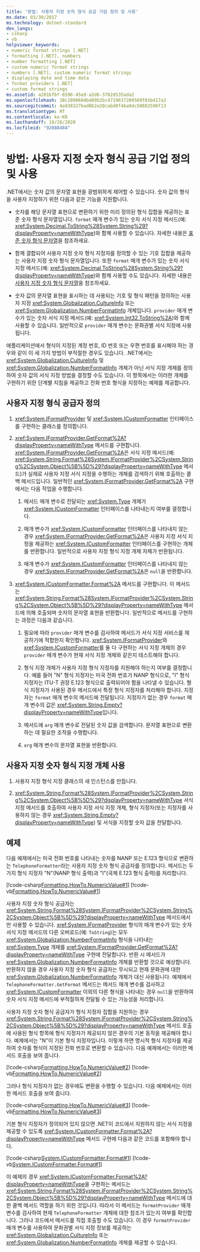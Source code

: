 ```yaml
---
title: '방법: 사용자 지정 숫자 형식 공급 기업 정의 및 사용'
ms.date: 03/30/2017
ms.technology: dotnet-standard
dev_langs:
- csharp
- vb
helpviewer_keywords:
- numeric format strings [.NET]
- formatting [.NET], numbers
- number formatting [.NET]
- custom numeric format strings
- numbers [.NET], custom numeric format strings
- displaying date and time data
- format providers [.NET]
- custom format strings
ms.assetid: a281bfbf-6596-45ed-a2d6-3782d535ada2
ms.openlocfilehash: 38c1890684bd89b2bc4719637209569f01bd17a2
ms.sourcegitcommit: 4a938327bad8b2e20cabd0f46a9dc50882596f13
ms.translationtype: HT
ms.contentlocale: ko-KR
ms.lasthandoff: 10/28/2020
ms.locfileid: "92888484"
---
```

# <a name="how-to-define-and-use-custom-numeric-format-providers"></a>방법: 사용자 지정 숫자 형식 공급 기업 정의 및 사용

.NET에서는 숫자 값의 문자열 표현을 광범위하게 제어할 수 있습니다. 숫자 값의 형식을 사용자 지정하기 위한 다음과 같은 기능을 지원합니다.  
  
- 숫자를 해당 문자열 표현으로 변환하기 위한 미리 정의된 형식 집합을 제공하는 표준 숫자 형식 문자열입니다. `format` 매개 변수가 있는 숫자 서식 지정 메서드(예: <xref:System.Decimal.ToString%28System.String%29?displayProperty=nameWithType>)와 함께 사용할 수 있습니다. 자세한 내용은 [표준 숫자 형식 문자열](standard-numeric-format-strings.md)을 참조하세요.  
  
- 함께 결합되어 사용자 지정 숫자 형식 지정자를 정의할 수 있는 기호 집합을 제공하는 사용자 지정 숫자 형식 문자열입니다. 또한 `format` 매개 변수가 있는 숫자 서식 지정 메서드(예: <xref:System.Decimal.ToString%28System.String%29?displayProperty=nameWithType>)와 함께 사용할 수도 있습니다. 자세한 내용은 [사용자 지정 숫자 형식 문자열](custom-numeric-format-strings.md)을 참조하세요.  
  
- 숫자 값의 문자열 표현을 표시하는 데 사용되는 기호 및 형식 패턴을 정의하는 사용자 지정 <xref:System.Globalization.CultureInfo> 또는 <xref:System.Globalization.NumberFormatInfo> 개체입니다. `provider` 매개 변수가 있는 숫자 서식 지정 메서드(예: <xref:System.Int32.ToString%2A>)와 함께 사용할 수 있습니다. 일반적으로 `provider` 매개 변수는 문화권별 서식 지정에 사용됩니다.  
  
 애플리케이션에서 형식이 지정된 계정 번호, ID 번호 또는 우편 번호를 표시해야 하는 경우와 같이 이 세 가지 방법이 부적절한 경우도 있습니다. .NET에서는 <xref:System.Globalization.CultureInfo> 및 <xref:System.Globalization.NumberFormatInfo> 개체가 아닌 서식 지정 개체를 정의하여 숫자 값의 서식 지정 방법을 결정할 수도 있습니다. 이 항목에서는 이러한 개체를 구현하기 위한 단계별 지침을 제공하고 전화 번호 형식을 지정하는 예제를 제공합니다.  
  
## <a name="define-a-custom-format-provider"></a>사용자 지정 형식 공급자 정의  
  
1. <xref:System.IFormatProvider> 및 <xref:System.ICustomFormatter> 인터페이스를 구현하는 클래스를 정의합니다.  
  
2. <xref:System.IFormatProvider.GetFormat%2A?displayProperty=nameWithType> 메서드를 구현합니다. <xref:System.IFormatProvider.GetFormat%2A>은 서식 지정 메서드(예: <xref:System.String.Format%28System.IFormatProvider%2CSystem.String%2CSystem.Object%5B%5D%29?displayProperty=nameWithType> 메서드)가 실제로 사용자 지정 서식 지정을 수행하는 개체를 검색하기 위해 호출하는 콜백 메서드입니다. 일반적인 <xref:System.IFormatProvider.GetFormat%2A> 구현에서는 다음 작업을 수행합니다.  
  
    1. 메서드 매개 변수로 전달되는 <xref:System.Type> 개체가 <xref:System.ICustomFormatter> 인터페이스를 나타내는지 여부를 결정합니다.  
  
    2. 매개 변수가 <xref:System.ICustomFormatter> 인터페이스를 나타내지 않는 경우 <xref:System.IFormatProvider.GetFormat%2A>은 사용자 지정 서식 지정을 제공하는 <xref:System.ICustomFormatter> 인터페이스를 구현하는 개체를 반환합니다. 일반적으로 사용자 지정 형식 지정 개체 자체가 반환됩니다.  
  
    3. 매개 변수가 <xref:System.ICustomFormatter> 인터페이스를 나타내지 않는 경우 <xref:System.IFormatProvider.GetFormat%2A>은 `null`을 반환합니다.  
  
3. <xref:System.ICustomFormatter.Format%2A> 메서드를 구현합니다. 이 메서드는 <xref:System.String.Format%28System.IFormatProvider%2CSystem.String%2CSystem.Object%5B%5D%29?displayProperty=nameWithType> 메서드에 의해 호출되며 숫자의 문자열 표현을 반환합니다. 일반적으로 메서드를 구현하는 과정은 다음과 같습니다.  
  
    1. 필요에 따라 `provider` 매개 변수를 검사하여 메서드가 서식 지정 서비스를 제공하기에 적합한지 확인합니다. <xref:System.IFormatProvider>와 <xref:System.ICustomFormatter>를 둘 다 구현하는 서식 지정 개체의 경우 `provider` 매개 변수가 현재 서식 지정 개체와 같은지 테스트해야 합니다.  
  
    2. 형식 지정 개체가 사용자 지정 형식 지정자를 지원해야 하는지 여부를 결정합니다. 예를 들어 "N" 형식 지정자는 미국 전화 번호가 NANP 형식으로, "I" 형식 지정자는 ITU-T 권장 E.123 형식으로 출력되어야 함을 나타낼 수 있습니다. 형식 지정자가 사용된 경우 메서드에서 특정 형식 지정자를 처리해야 합니다. 지정자는 `format` 매개 변수의 메서드에 전달됩니다. 지정자가 없는 경우 `format` 매개 변수의 값은 <xref:System.String.Empty?displayProperty=nameWithType>입니다.  
  
    3. 메서드에 `arg` 매개 변수로 전달된 숫자 값을 검색합니다. 문자열 표현으로 변환하는 데 필요한 조작을 수행합니다.  
  
    4. `arg` 매개 변수의 문자열 표현을 반환합니다.  
  
## <a name="use-a-custom-numeric-formatting-object"></a>사용자 지정 숫자 형식 지정 개체 사용  
  
1. 사용자 지정 형식 지정 클래스의 새 인스턴스를 만듭니다.  
  
2. <xref:System.String.Format%28System.IFormatProvider%2CSystem.String%2CSystem.Object%5B%5D%29?displayProperty=nameWithType> 서식 지정 메서드를 호출하여 사용자 지정 서식 지정 개체, 형식 지정자(또는 지정자를 사용하지 않는 경우 <xref:System.String.Empty?displayProperty=nameWithType>) 및 서식을 지정할 숫자 값을 전달합니다.  
  
## <a name="example"></a>예제

 다음 예제에서는 미국 전화 번호를 나타내는 숫자를 NANP 또는 E.123 형식으로 변환하는 `TelephoneFormatter`라는 사용자 지정 숫자 형식 공급자를 정의합니다. 메서드는 두 가지 형식 지정자 "N"(NANP 형식 출력)과 "I"(국제 E.123 형식 출력)를 처리합니다.  
  
 [!code-csharp[Formatting.HowTo.NumericValue#1](../../../samples/snippets/csharp/VS_Snippets_CLR/Formatting.HowTo.NumericValue/cs/Telephone1.cs#1)]
 [!code-vb[Formatting.HowTo.NumericValue#1](../../../samples/snippets/visualbasic/VS_Snippets_CLR/Formatting.HowTo.NumericValue/vb/Telephone1.vb#1)]  
  
 사용자 지정 숫자 형식 공급자는 <xref:System.String.Format%28System.IFormatProvider%2CSystem.String%2CSystem.Object%5B%5D%29?displayProperty=nameWithType> 메서드에서만 사용할 수 있습니다. <xref:System.IFormatProvider> 형식의 매개 변수가 있는 숫자 서식 지정 메서드의 다른 오버로드(예: `ToString`)는 모두 <xref:System.Globalization.NumberFormatInfo> 형식을 나타내는 <xref:System.Type> 개체를 <xref:System.IFormatProvider.GetFormat%2A?displayProperty=nameWithType> 구현에 전달합니다. 반환 시 메서드가 <xref:System.Globalization.NumberFormatInfo> 개체를 반환할 것으로 예상합니다. 반환하지 않을 경우 사용자 지정 숫자 형식 공급자는 무시되고 현재 문화권에 대한 <xref:System.Globalization.NumberFormatInfo> 개체가 대신 사용됩니다. 예제에서 `TelephoneFormatter.GetFormat` 메서드는 메서드 매개 변수를 검사하고 <xref:System.ICustomFormatter> 이외의 다른 형식을 나타내는 경우 `null`을 반환하여 숫자 서식 지정 메서드에 부적절하게 전달될 수 있는 가능성을 처리합니다.  
  
 사용자 지정 숫자 형식 공급자가 형식 지정자 집합을 지원하는 경우 <xref:System.String.Format%28System.IFormatProvider%2CSystem.String%2CSystem.Object%5B%5D%29?displayProperty=nameWithType> 메서드 호출에 사용된 형식 항목에 형식 지정자가 제공되지 않은 경우의 기본 동작을 제공해야 합니다. 예제에서는 "N"이 기본 형식 지정자입니다. 이렇게 하면 명시적 형식 지정자를 제공하여 숫자를 형식이 지정된 전화 번호로 변환할 수 있습니다. 다음 예제에서는 이러한 메서드 호출을 보여 줍니다.  
  
 [!code-csharp[Formatting.HowTo.NumericValue#2](../../../samples/snippets/csharp/VS_Snippets_CLR/Formatting.HowTo.NumericValue/cs/Telephone1.cs#2)]
 [!code-vb[Formatting.HowTo.NumericValue#2](../../../samples/snippets/visualbasic/VS_Snippets_CLR/Formatting.HowTo.NumericValue/vb/Telephone1.vb#2)]  
  
 그러나 형식 지정자가 없는 경우에도 변환을 수행할 수 있습니다. 다음 예제에서는 이러한 메서드 호출을 보여 줍니다.  
  
 [!code-csharp[Formatting.HowTo.NumericValue#3](../../../samples/snippets/csharp/VS_Snippets_CLR/Formatting.HowTo.NumericValue/cs/Telephone1.cs#3)]
 [!code-vb[Formatting.HowTo.NumericValue#3](../../../samples/snippets/visualbasic/VS_Snippets_CLR/Formatting.HowTo.NumericValue/vb/Telephone1.vb#3)]  
  
 기본 형식 지정자가 정의되어 있지 않으면 .NET이 코드에서 지원하지 않는 서식 지정을 제공할 수 있도록 <xref:System.ICustomFormatter.Format%2A?displayProperty=nameWithType> 메서드 구현에 다음과 같은 코드를 포함해야 합니다.  
  
 [!code-csharp[System.ICustomFormatter.Format#1](../../../samples/snippets/csharp/VS_Snippets_CLR_System/system.ICustomFormatter.Format/cs/format.cs#1)]
 [!code-vb[System.ICustomFormatter.Format#1](../../../samples/snippets/visualbasic/VS_Snippets_CLR_System/system.ICustomFormatter.Format/vb/Format.vb#1)]  
  
 이 예제의 경우 <xref:System.ICustomFormatter.Format%2A?displayProperty=nameWithType>을 구현하는 메서드는 <xref:System.String.Format%28System.IFormatProvider%2CSystem.String%2CSystem.Object%5B%5D%29?displayProperty=nameWithType> 메서드에 대한 콜백 메서드 역할을 하기 위한 것입니다. 따라서 이 메서드는 `formatProvider` 매개 변수를 검사하여 현재 `TelephoneFormatter` 개체에 대한 참조가 있는지 여부를 확인합니다. 그러나 코드에서 메서드를 직접 호출할 수도 있습니다. 이 경우 `formatProvider` 매개 변수를 사용하여 문화권별 서식 지정 정보를 제공하는 <xref:System.Globalization.CultureInfo> 또는 <xref:System.Globalization.NumberFormatInfo> 개체를 제공할 수 있습니다.
